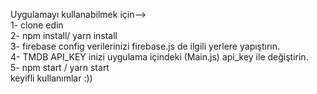 Uygulamayı kullanabilmek için-->\
1- clone edin\
2- npm install/ yarn install\
3- firebase config verilerinizi firebase.js de ilgili yerlere yapıştırın.\
4- TMDB API_KEY inizi uygulama içindeki (Main.js) api_key ile değiştirin.\
5- npm start / yarn start\
keyifli kullanımlar :))
